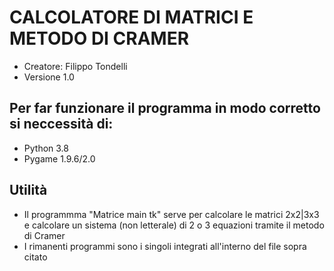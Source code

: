 # CALCOLATORE DI MATRICI E METODO DI CRAMER
- Creatore: Filippo Tondelli
- Versione 1.0
## Per far funzionare il programma in modo corretto si neccessità di:
- Python 3.8
- Pygame 1.9.6/2.0
## Utilità
- Il programmma "Matrice main tk" serve per calcolare le matrici 2x2|3x3 e calcolare un sistema (non letterale) di 2 o 3 equazioni tramite il metodo di Cramer
- I rimanenti programmi sono i singoli integrati all'interno del file sopra citato 
